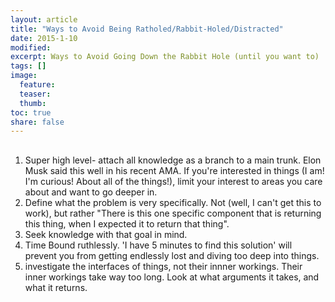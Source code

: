 ```yaml
---
layout: article
title: "Ways to Avoid Being Ratholed/Rabbit-Holed/Distracted"
date: 2015-1-10
modified:
excerpt: Ways to Avoid Going Down the Rabbit Hole (until you want to)
tags: []
image:
  feature:
  teaser:
  thumb:
toc: true
share: false
---
```


##

1. Super high level- attach all knowledge as a branch to a main trunk. Elon Musk said this well in his recent AMA. If you're interested in things (I am! I'm curious! About all of the things!), limit your interest to areas you care about and want to go deeper in. 
2. Define what the problem is very specifically. 
  Not (well, I can't get this to work), but rather "There is this one specific component that is returning this thing, when I expected it to return that thing". 
3. Seek knowledge with that goal in mind. 
4. Time Bound ruthlessly. 'I have 5 minutes to find this solution' will prevent you from getting endlessly lost and diving too deep into things. 
5. investigate the interfaces of things, not their innner workings. Their inner workings take way too long. Look at what arguments it takes, and what it returns. 
